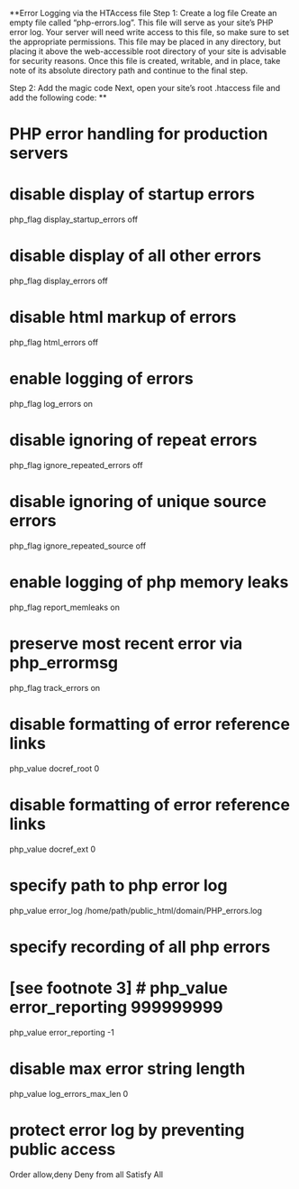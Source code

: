 **Error Logging via the HTAccess file
Step 1: Create a log file
Create an empty file called “php-errors.log”. This file will serve as your site’s PHP error log. Your server will need write access to this file, so make sure to set the appropriate permissions. This file may be placed in any directory, but placing it above the web-accessible root directory of your site is advisable for security reasons. Once this file is created, writable, and in place, take note of its absolute directory path and continue to the final step.

Step 2: Add the magic code
Next, open your site’s root .htaccess file and add the following code:
**
# PHP error handling for production servers

# disable display of startup errors
php_flag display_startup_errors off

# disable display of all other errors
php_flag display_errors off

# disable html markup of errors
php_flag html_errors off

# enable logging of errors
php_flag log_errors on

# disable ignoring of repeat errors
php_flag ignore_repeated_errors off

# disable ignoring of unique source errors
php_flag ignore_repeated_source off

# enable logging of php memory leaks
php_flag report_memleaks on

# preserve most recent error via php_errormsg
php_flag track_errors on

# disable formatting of error reference links
php_value docref_root 0

# disable formatting of error reference links
php_value docref_ext 0

# specify path to php error log
php_value error_log /home/path/public_html/domain/PHP_errors.log

# specify recording of all php errors
# [see footnote 3] # php_value error_reporting 999999999
php_value error_reporting -1

# disable max error string length
php_value log_errors_max_len 0

# protect error log by preventing public access
<Files PHP_errors.log>
 Order allow,deny
 Deny from all
 Satisfy All
</Files>
